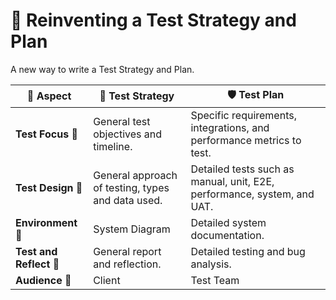 # 🧪 Reinventing a Test Strategy and Plan
A new way to write a Test Strategy and Plan.

| 🧊 Aspect               | 🚀 Test Strategy                                                            | 🛡️ Test Plan                                                                                                     |
| ------------------------ | ----------------------------------------------------------------------------- | ----------------------------------------------------------------------------------------------------------------- |
| **Test Focus** 💫             | General test objectives and timeline.                              | Specific requirements, integrations,  and performance metrics to test.                                  |
| **Test Design** 📐       | General approach of testing, types and data used.                 | Detailed tests such as manual, unit, E2E, performance, system, and UAT.                                |
| **Environment** 📝 | System Diagram                                | Detailed system documentation.                                              |
| **Test and Reflect** 🐞 | General report and reflection.                     | Detailed testing and bug analysis.                         |
| **Audience** 👥          | Client                                                                  | Test Team                                                                                                          |
